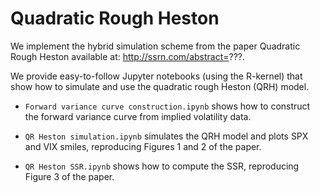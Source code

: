 # Quadratic Rough Heston

We implement the hybrid simulation scheme from the paper Quadratic Rough Heston available at: http://ssrn.com/abstract=???. 

We provide easy-to-follow Jupyter notebooks (using the R-kernel) that show how to simulate and use the  quadratic rough Heston (QRH) model.

- `Forward variance curve construction.ipynb` shows how to construct the forward variance curve from implied volatility data.

- `QR Heston simulation.ipynb` simulates the QRH model and plots SPX and VIX smiles, reproducing Figures 1 and 2 of the paper.

- `QR Heston SSR.ipynb` shows how to compute the SSR, reproducing Figure 3 of the paper.
